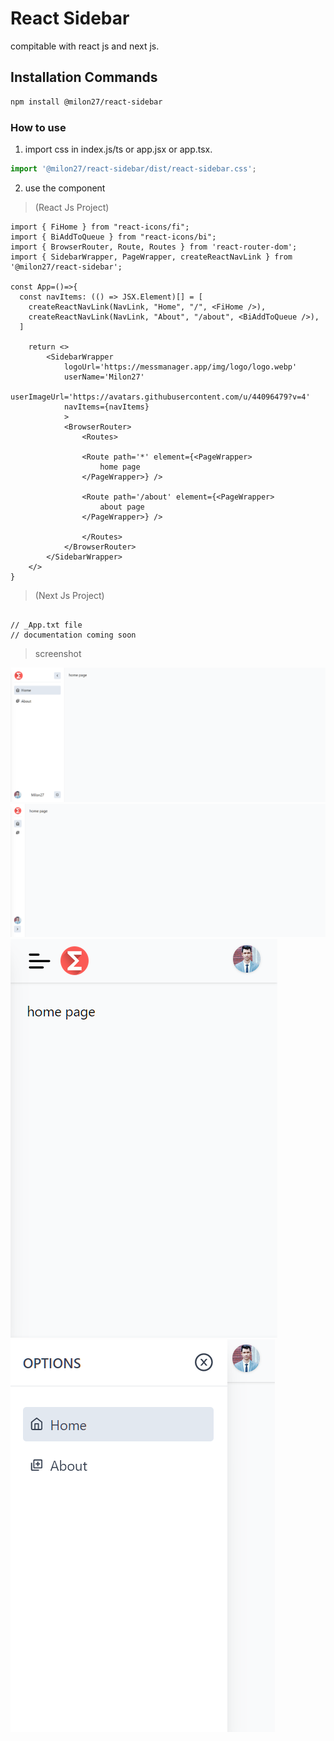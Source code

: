 # React Sidebar

compitable with react js and next js.

## Installation Commands

```bash
npm install @milon27/react-sidebar
```

### How to use

1. import css in index.js/ts or app.jsx or app.tsx.

```ts
import '@milon27/react-sidebar/dist/react-sidebar.css';
```
2. use the component 

> (React Js Project)

```tsx
import { FiHome } from "react-icons/fi";
import { BiAddToQueue } from "react-icons/bi";
import { BrowserRouter, Route, Routes } from 'react-router-dom';
import { SidebarWrapper, PageWrapper, createReactNavLink } from '@milon27/react-sidebar';

const App=()=>{
  const navItems: (() => JSX.Element)[] = [
    createReactNavLink(NavLink, "Home", "/", <FiHome />),
    createReactNavLink(NavLink, "About", "/about", <BiAddToQueue />),
  ]

    return <>
        <SidebarWrapper
            logoUrl='https://messmanager.app/img/logo/logo.webp'
            userName='Milon27'
            userImageUrl='https://avatars.githubusercontent.com/u/44096479?v=4'
            navItems={navItems}
            >
            <BrowserRouter>
                <Routes>

                <Route path='*' element={<PageWrapper>
                    home page
                </PageWrapper>} />

                <Route path='/about' element={<PageWrapper>
                    about page
                </PageWrapper>} />

                </Routes>
            </BrowserRouter>
        </SidebarWrapper>
    </>
}

```

> (Next Js Project)

```tsx

// _App.txt file
// documentation coming soon

```

> screenshot

![screenshot](desktop1.png)
![screenshot](desktop2.png)
![screenshot](mobile1.png)
![screenshot](mobile2.png)

